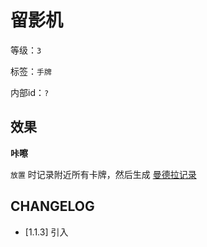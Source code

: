 # 留影机

等级：`3`

标签：`手牌`

内部id：`?`

## 效果

**咔嚓**

`放置` 时记录附近所有卡牌，然后生成 [曼德拉记录](曼德拉记录.md)

## CHANGELOG

- [1.1.3] 引入
